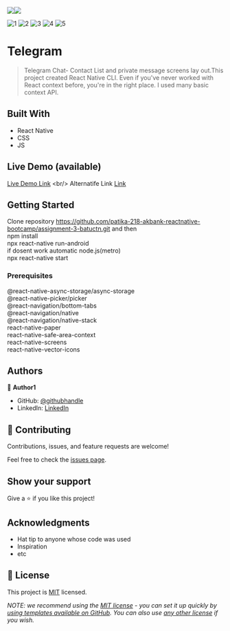 
![](https://img.shields.io/badge/-ReactNative-blue)![](https://img.shields.io/badge/-JavaScript-yellow)

![1](https://user-images.githubusercontent.com/96943978/188253348-6c9b800d-38db-48a9-9b6b-b3e79c3ecfa0.PNG)
![2](https://user-images.githubusercontent.com/96943978/188253349-f4123566-8ae2-4113-9d8b-7dc458ef6a52.png)
![3](https://user-images.githubusercontent.com/96943978/188253351-3aeb93eb-a7da-4512-80f0-333faa733215.png)
![4](https://user-images.githubusercontent.com/96943978/188253352-7f2b9a0e-7597-4120-af3c-6bdd13318568.png)
![5](https://user-images.githubusercontent.com/96943978/188253354-346a1c57-ebbb-400e-a1d6-051de37f55dd.png)


# Telegram 

> Telegram Chat- Contact List and private message screens lay out.This project created React Native CLI.
> Even if you've never worked with React context before, you're in the right place.
> I used many basic context API.


## Built With

- React Native
- CSS
- JS

## Live Demo (available)

[Live Demo Link]([https://gifyu.com/image/SwnNo](https://s4.gifyu.com/images/Android-Emulator---Pixel_3a_API_29_5554-2022-09-03-06-01-48.gif)) <br/>
Alternatife Link [Link](https://i.im.ge/2022/09/03/ObuDCa.Android-Emulator-Pixel-3a-API-29-5554-2022-09-03-06-01-48.gif)


## Getting Started
Clone repository  https://github.com/patika-218-akbank-reactnative-bootcamp/assignment-3-batuctn.git and then
<br/>
npm install 
<br/>
npx react-native run-android
<br/>
if dosent work automatic node.js(metro)
<br/>
npx react-native start
### Prerequisites

@react-native-async-storage/async-storage
<br/>
@react-native-picker/picker
<br/>
@react-navigation/bottom-tabs <br/>
@react-navigation/native <br/>
@react-navigation/native-stack <br/>
react-native-paper <br/>
react-native-safe-area-context <br/>
react-native-screens <br/>
react-native-vector-icons

## Authors

👤 **Author1**

- GitHub: [@githubhandle](https://github.com/batuctn)
- LinkedIn: [LinkedIn](https://www.linkedin.com/in/batu%C3%A7etin/)



## 🤝 Contributing

Contributions, issues, and feature requests are welcome!

Feel free to check the [issues page](https://github.com/patika-218-akbank-reactnative-bootcamp/assignment-2-batuctn/issues).

## Show your support

Give a ⭐️ if you like this project!

## Acknowledgments

- Hat tip to anyone whose code was used
- Inspiration
- etc

## 📝 License

This project is [MIT](./LICENSE) licensed.

_NOTE: we recommend using the [MIT license](https://choosealicense.com/licenses/mit/) - you can set it up quickly by [using templates available on GitHub](https://docs.github.com/en/communities/setting-up-your-project-for-healthy-contributions/adding-a-license-to-a-repository). You can also use [any other license](https://choosealicense.com/licenses/) if you wish._
